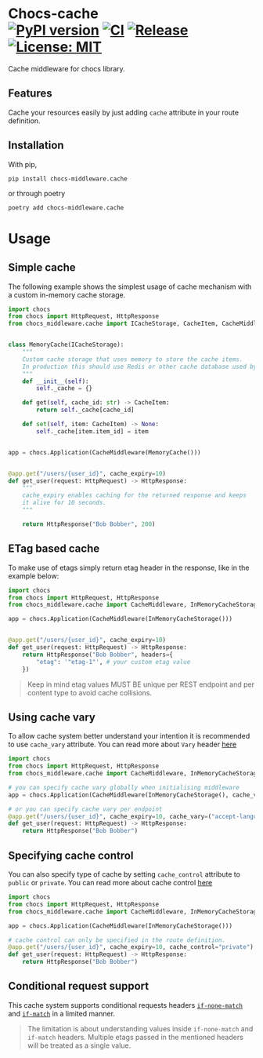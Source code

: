 # Chocs-cache <br> [![PyPI version](https://badge.fury.io/py/chocs-middleware.cache.svg)](https://pypi.org/project/chocs-middleware.cache/) [![CI](https://github.com/kodemore/chocs-cache/actions/workflows/main.yaml/badge.svg)](https://github.com/kodemore/chocs-cache/actions/workflows/main.yaml) [![Release](https://github.com/kodemore/chocs-cache/actions/workflows/release.yml/badge.svg)](https://github.com/kodemore/chocs-cache/actions/workflows/release.yml) [![License: MIT](https://img.shields.io/badge/License-MIT-yellow.svg)](https://opensource.org/licenses/MIT)
Cache middleware for chocs library.

## Features

Cache your resources easily by just adding `cache` attribute in your route definition.

## Installation

With pip,
```shell
pip install chocs-middleware.cache
```
or through poetry
```shell
poetry add chocs-middleware.cache
```

# Usage

## Simple cache
The following example shows the simplest usage of cache mechanism with a custom
in-memory cache storage.

```python
import chocs
from chocs import HttpRequest, HttpResponse
from chocs_middleware.cache import ICacheStorage, CacheItem, CacheMiddleware


class MemoryCache(ICacheStorage):
    """
    Custom cache storage that uses memory to store the cache items.
    In production this should use Redis or other cache database used by your application.
    """
    def __init__(self):
        self._cache = {}

    def get(self, cache_id: str) -> CacheItem:
        return self._cache[cache_id]

    def set(self, item: CacheItem) -> None:
        self._cache[item.item_id] = item


app = chocs.Application(CacheMiddleware(MemoryCache()))


@app.get("/users/{user_id}", cache_expiry=10)
def get_user(request: HttpRequest) -> HttpResponse:
    """
    cache_expiry enables caching for the returned response and keeps
    it alive for 10 seconds. 
    """

    return HttpResponse("Bob Bobber", 200)
```

## ETag based cache

To make use of etags simply return etag header in the response, like in the example below:

```python
import chocs
from chocs import HttpRequest, HttpResponse
from chocs_middleware.cache import CacheMiddleware, InMemoryCacheStorage

app = chocs.Application(CacheMiddleware(InMemoryCacheStorage()))


@app.get("/users/{user_id}", cache_expiry=10)
def get_user(request: HttpRequest) -> HttpResponse:
    return HttpResponse("Bob Bobber", headers={
        "etag": '"etag-1"', # your custom etag value
    })
```

> Keep in mind etag values MUST BE unique per REST endpoint and per content type to avoid cache collisions.

## Using cache vary

To allow cache system better understand your intention it is recommended to use `cache_vary` attribute.
You can read more about `Vary` header [here](https://developer.mozilla.org/en-US/docs/Web/HTTP/Headers/Vary)

```python
import chocs
from chocs import HttpRequest, HttpResponse
from chocs_middleware.cache import CacheMiddleware, InMemoryCacheStorage

# you can specify cache vary globally when initialising middleware
app = chocs.Application(CacheMiddleware(InMemoryCacheStorage(), cache_vary=set("accept-language")))

# or you can specify cache vary per endpoint
@app.get("/users/{user_id}", cache_expiry=10, cache_vary=("accept-language", "x-custom-header"))
def get_user(request: HttpRequest) -> HttpResponse:
    return HttpResponse("Bob Bobber")
```

## Specifying cache control

You can also specify type of cache by setting `cache_control` attribute to `public` or `private`.
You can read more about cache control [here](https://developer.mozilla.org/en-US/docs/Web/HTTP/Caching#types_of_caches)

```python
import chocs
from chocs import HttpRequest, HttpResponse
from chocs_middleware.cache import CacheMiddleware, InMemoryCacheStorage

app = chocs.Application(CacheMiddleware(InMemoryCacheStorage()))

# cache control can only be specified in the route definition.
@app.get("/users/{user_id}", cache_expiry=10, cache_control="private")
def get_user(request: HttpRequest) -> HttpResponse:
    return HttpResponse("Bob Bobber")
```

## Conditional request support

This cache system supports conditional requests headers [`if-none-match`](https://developer.mozilla.org/en-US/docs/Web/HTTP/Headers/If-None-Match) 
and [`if-match`](https://developer.mozilla.org/en-US/docs/Web/HTTP/Headers/If-Match) in a limited manner.

> The limitation is about understanding values inside `if-none-match` and `if-match` headers.
> Multiple etags passed in the mentioned headers will be treated as a single value.


